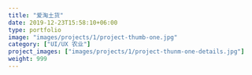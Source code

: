 ```yaml
---
title: "爱淘土货"
date: 2019-12-23T15:58:10+06:00
type: portfolio
image: "images/projects/1/project-thumb-one.jpg"
category: ["UI/UX 农业"]
project_images: ["images/projects/1/project-thunm-one-details.jpg"]
weight: 999
---
```

